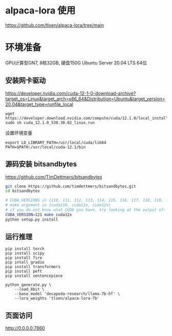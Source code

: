 # alpaca-lora 使用
https://github.com/tloen/alpaca-lora/tree/main

# 环境准备
GPU计算型GN7, 8核32GB, 硬盘150G
Ubuntu Server 20.04 LTS 64位

## 安装网卡驱动
https://developer.nvidia.com/cuda-12-1-0-download-archive?target_os=Linux&target_arch=x86_64&Distribution=Ubuntu&target_version=20.04&target_type=runfile_local
```
wget https://developer.download.nvidia.com/compute/cuda/12.1.0/local_installers/cuda_12.1.0_530.30.02_linux.run
sudo sh cuda_12.1.0_530.30.02_linux.run
```
设置环境变量
```
export LD_LIBRARY_PATH=/usr/local/cuda/lib64
PATH=$PATH:/usr/local/cuda-12.1/bin
```
## 源码安装 bitsandbytes
https://github.com/TimDettmers/bitsandbytes
```sh
git clone https://github.com/timdettmers/bitsandbytes.git
cd bitsandbytes

# CUDA_VERSIONS in {110, 111, 112, 113, 114, 115, 116, 117, 118, 119, 120, 120}
# make argument in {cuda110, cuda11x, cuda12x}
# if you do not know what CUDA you have, try looking at the output of: python -m bitsandbytes
CUDA_VERSION=121 make cuda12x
python setup.py install
```

## 运行推理
```
pip install torch
pip install scipy
pip install fire
pip intall gradio
pip install transformers
pip install peft
pip install sentencepiece

python generate.py \
    --load_8bit \
    --base_model 'decapoda-research/llama-7b-hf' \
    --lora_weights 'tloen/alpaca-lora-7b'
```

## 页面访问
http://0.0.0.0:7860
